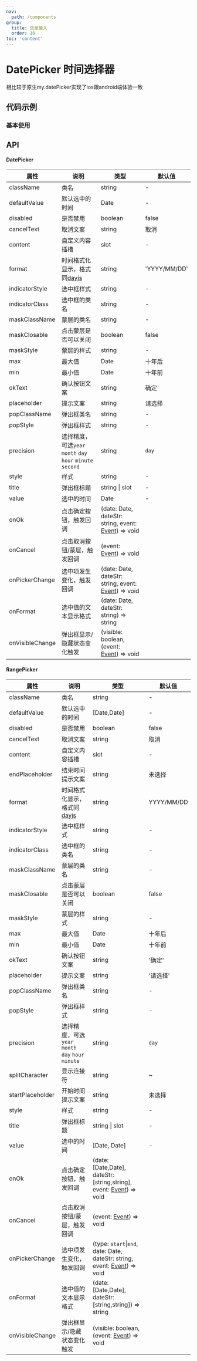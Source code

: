 ```yaml
---
nav:
  path: /components
group:
  title: 信息输入
  order: 10
toc: 'content'
---
```

# DatePicker 时间选择器
相比较于原生my.datePicker实现了ios跟android端体验一致

## 代码示例
### 基本使用
<code src='pages/DatePicker/index'></code>



## API
#### DatePicker
| 属性 | 说明 | 类型 | 默认值 |
| -----|-----|-----|-----|
| className | 类名| string | - |
| defaultValue | 默认选中的时间 | Date | - |  
| disabled | 是否禁用  | boolean | false | 
| cancelText | 取消文案 | string | 取消 |  
| content | 自定义内容插槽 | slot | - |
| format | 时间格式化显示，格式同[dayjs](https://day.js.org/docs/zh-CN/display/format)  | string | 'YYYY/MM/DD' | 
| indicatorStyle | 选中框样式 | string | - |  
| indicatorClass | 选中框的类名 | string |  - |  
| maskClassName | 蒙层的类名 | string | - | 
| maskClosable |  点击蒙层是否可以关闭 | boolean |false |  | 
| maskStyle | 蒙层的样式 | string | - | 
| max | 最大值 | Date | 十年后 | 
| min | 最小值 | Date | 十年前 | 
| okText | 确认按钮文案 | string | 确定 |  
| placeholder | 提示文案 | string | 请选择 |  
| popClassName |  弹出框类名 | string | - |
| popStyle |  弹出框样式 | string | - |
| precision | 选择精度，可选`year` `month` `day` `hour` `minute` `second` | string | `day` | 
| style | 样式| string | - |
| title | 弹出框标题 | string \| slot | - |  
| value | 选中的时间 | Date | - | 
| onOk | 点击确定按钮，触发回调 | (date: Date, dateStr: string, event:  [Event](https://opendocs.alipay.com/mini/framework/event-object)) => void |
| onCancel | 点击取消按钮/蒙层，触发回调 | (event:  [Event](https://opendocs.alipay.com/mini/framework/event-object)) => void |
| onPickerChange | 选中项发生变化，触发回调 | (date: Date, dateStr: string, event:  [Event](https://opendocs.alipay.com/mini/framework/event-object)) => void |
| onFormat | 选中值的文本显示格式 | (date: Date, dateStr: string) => string |
| onVisibleChange | 弹出框显示/隐藏状态变化触发 | (visible: boolean, (event:  [Event](https://opendocs.alipay.com/mini/framework/event-object)) => void |

#### RangePicker
| 属性 | 说明 | 类型 | 默认值 |
| -----|-----|-----|-----|
| className | 类名| string | - |
| defaultValue | 默认选中的时间 | [Date,Date] | - |  
| disabled | 是否禁用  | boolean | false | 
| cancelText | 取消文案 | string | 取消 |  
| content | 自定义内容插槽 | slot | - |
| endPlaceholder | 结束时间提示文案 | string | 未选择 |  
| format | 时间格式化显示，格式同[dayjs](https://day.js.org/docs/zh-CN/display/format)  | string | YYYY/MM/DD | 
| indicatorStyle | 选中框样式 | string | - |  
| indicatorClass | 选中框的类名 | string |  - |  
| maskClassName | 蒙层的类名 | string | - | 
| maskClosable |  点击蒙层是否可以关闭 | boolean |false |  | 
| maskStyle | 蒙层的样式 | string | - | 
| max | 最大值 | Date | 十年后 | 
| min | 最小值 | Date | 十年前 | 
| okText | 确认按钮文案 | string | '确定' |  
| placeholder | 提示文案 | string | '请选择' |  
| popClassName |  弹出框类名 | string | - |
| popStyle |  弹出框样式 | string | - |
| precision | 选择精度，可选`year` `month` `day` `hour` `minute` | string | `day` | 
| splitCharacter | 显示连接符 | string | ~ |  
| startPlaceholder | 开始时间提示文案 | string | 未选择 |  
| style | 样式 | string | - |
| title | 弹出框标题 | string \| slot| - |  
| value | 选中的时间 | [Date, Date] | - | 
| onOk | 点击确定按钮，触发回调 | (date: [Date,Date], dateStr: [string,string], event:  [Event](https://opendocs.alipay.com/mini/framework/event-object)) => void |
| onCancel | 点击取消按钮/蒙层，触发回调 | (event:  [Event](https://opendocs.alipay.com/mini/framework/event-object)) => void |
| onPickerChange | 选中项发生变化，触发回调 | (type: `start`\|`end`, date: Date, dateStr: string, event:  [Event](https://opendocs.alipay.com/mini/framework/event-object)) => void |
| onFormat | 选中值的文本显示格式 | (date: [Date,Date], dateStr: [string,string]) => string |
| onVisibleChange | 弹出框显示/隐藏状态变化触发 | (visible: boolean, (event:  [Event](https://opendocs.alipay.com/mini/framework/event-object)) => void |